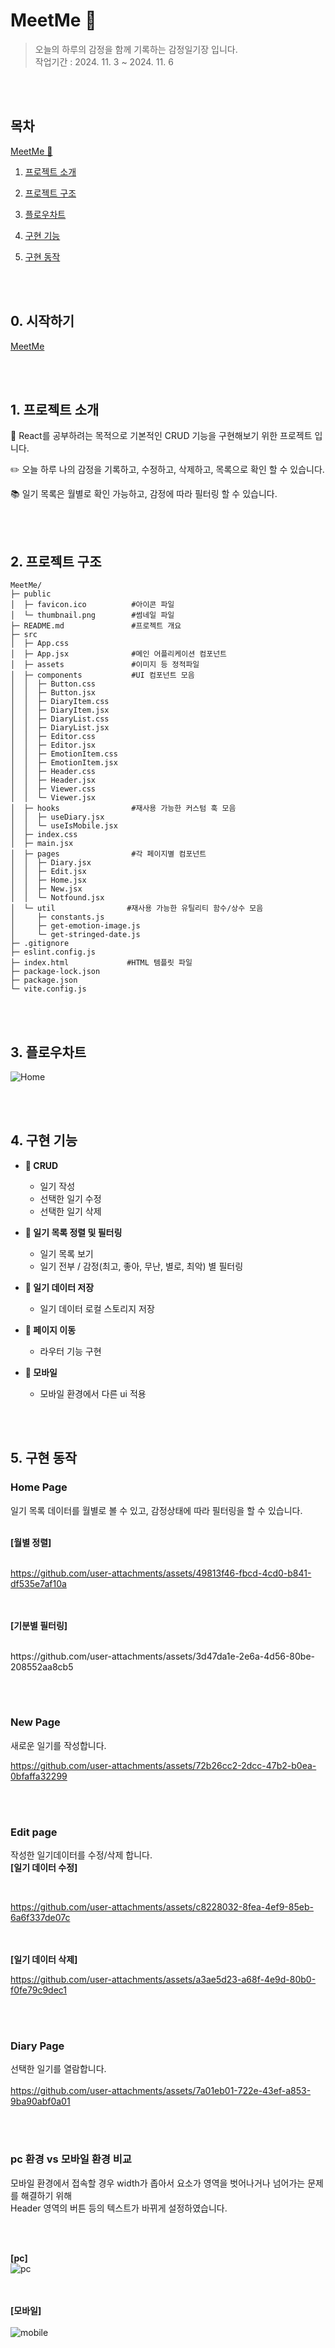 # MeetMe 📓
>  오늘의 하루의 감정을 함께 기록하는 감정일기장 입니다. <br/>
>  작업기간 : 2024. 11. 3 ~ 2024. 11. 6 

<br/><br/>

## 목차
[MeetMe 📓](#MeetMe-📓)

1. [프로젝트 소개](#1-프로젝트-소개)

2. [프로젝트 구조](#2-프로젝트-구조)

3. [플로우차트](#3-플로우차트)

4. [구현 기능](#4-구현-기능)

5. [구현 동작](#5-구현-동작)

<br/><br/>


## 0. 시작하기
[MeetMe](https://meet-me-phi.vercel.app/)

<br/><br/>

## 1. 프로젝트 소개
📖 React를 공부하려는 목적으로 기본적인 CRUD 기능을 구현해보기 위한 프로젝트 입니다.

✏️ 오늘 하루 나의 감정을 기록하고, 수정하고, 삭제하고, 목록으로 확인 할 수 있습니다.

📚 일기 목록은 월별로 확인 가능하고, 감정에 따라 필터링 할 수 있습니다.

<br/><br/>

## 2. 프로젝트 구조
```
MeetMe/
├─ public   
│  ├─ favicon.ico          #아이콘 파일
│  └─ thumbnail.png        #썸네일 파일
├─ README.md               #프로젝트 개요
├─ src
│  ├─ App.css
│  ├─ App.jsx              #메인 어플리케이션 컴포넌트
│  ├─ assets               #이미지 등 정적파일
│  ├─ components           #UI 컴포넌트 모음
│  │  ├─ Button.css
│  │  ├─ Button.jsx
│  │  ├─ DiaryItem.css
│  │  ├─ DiaryItem.jsx
│  │  ├─ DiaryList.css
│  │  ├─ DiaryList.jsx
│  │  ├─ Editor.css
│  │  ├─ Editor.jsx
│  │  ├─ EmotionItem.css
│  │  ├─ EmotionItem.jsx
│  │  ├─ Header.css
│  │  ├─ Header.jsx
│  │  ├─ Viewer.css
│  │  └─ Viewer.jsx
│  ├─ hooks                #재사용 가능한 커스텀 훅 모음
│  │  ├─ useDiary.jsx
│  │  └─ useIsMobile.jsx
│  ├─ index.css  
│  ├─ main.jsx
│  ├─ pages                #각 페이지별 컴포넌트
│  │  ├─ Diary.jsx
│  │  ├─ Edit.jsx
│  │  ├─ Home.jsx
│  │  ├─ New.jsx
│  │  └─ Notfound.jsx
│  └─ util                #재사용 가능한 유틸리티 함수/상수 모음
│     ├─ constants.js
│     ├─ get-emotion-image.js
│     └─ get-stringed-date.js
├─ .gitignore
├─ eslint.config.js
├─ index.html             #HTML 템플릿 파일
├─ package-lock.json
├─ package.json
└─ vite.config.js
```

<br/><br/>

## 3. 플로우차트
![Home](https://github.com/user-attachments/assets/666b2d7a-5418-4370-ab64-a88767de39b2)


<br/><br/>

## 4. 구현 기능

- **📓 CRUD**
  - 일기 작성
  - 선택한 일기 수정
  - 선택한 일기 삭제
    
- **📜 일기 목록 정렬 및 필터링**
  - 일기 목록 보기
  - 일기 전부 / 감정(최고, 좋아, 무난, 별로, 최악) 별 필터링
    
- **💾 일기 데이터 저장**
  - 일기 데이터 로컬 스토리지 저장
    
- **👟 페이지 이동**
  - 라우터 기능 구현
 
- **📱 모바일**
  - 모바일 환경에서 다른 ui 적용
  
<br/><br/>

## 5. 구현 동작

### Home Page
일기 목록 데이터를 월별로 볼 수 있고, 감정상태에 따라 필터링을 할 수 있습니다.
 <br/><br/>
 
**[월별 정렬]**  
  <br/>
  
https://github.com/user-attachments/assets/49813f46-fbcd-4cd0-b841-df535e7af10a


  <br/><br/>
**[기분별 필터링]**
  
  <br/>
https://github.com/user-attachments/assets/3d47da1e-2e6a-4d56-80be-208552aa8cb5

  
<br/><br/>
### New Page
새로운 일기를 작성합니다.
<br/>
  
https://github.com/user-attachments/assets/72b26cc2-2dcc-47b2-b0ea-0bfaffa32299   

<br/><br/>

### Edit page  
작성한 일기데이터를 수정/삭제 합니다.
   <br/>
**[일기 데이터 수정]**

<br/>

https://github.com/user-attachments/assets/c8228032-8fea-4ef9-85eb-6a6f337de07c


<br/><br/>
**[일기 데이터 삭제]**
<br/>

https://github.com/user-attachments/assets/a3ae5d23-a68f-4e9d-80b0-f0fe79c9dec1
  
  
  <br/><br/>
  
### Diary Page 
선택한 일기를 열람합니다.  
<br/>
https://github.com/user-attachments/assets/7a01eb01-722e-43ef-a853-9ba90abf0a01

<br/><br/>

    
### pc 환경 vs 모바일 환경 비교   
모바일 환경에서 접속할 경우 width가 좁아서 요소가 영역을 벗어나거나 넘어가는 문제를 해결하기 위해   
Header 영역의 버튼 등의 텍스트가 바뀌게 설정하였습니다.    


<br/><br/>
      
    
**[pc]**
  <br/>
![pc](https://github.com/user-attachments/assets/97611b21-5b93-45d7-980e-94e8f0213a2e)  
<br/><br/>

  
**[모바일]**  
  <br/>
![mobile](https://github.com/user-attachments/assets/5fa9b0d6-7b27-44d1-ba76-ba88c5c9dd65)

